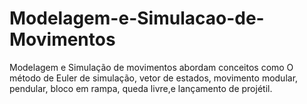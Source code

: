 # Modelagem-e-Simulacao-de-Movimentos
Modelagem e Simulação de movimentos abordam conceitos como O método de Euler de simulação, vetor de estados, movimento modular, pendular, bloco em rampa, queda livre,e lançamento de projétil. 
